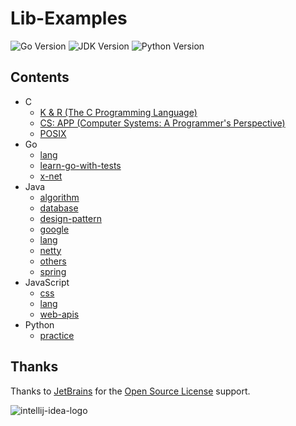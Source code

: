 # Lib-Examples

![Go Version](https://img.shields.io/badge/Go-1.21%2B-blue)
![JDK Version](https://img.shields.io/badge/JDK-17%2B-blue)
![Python Version](https://img.shields.io/badge/Python-3.12%2B-blue)

## Contents

- C
  - [K & R (The C Programming Language)](c/k-and-r)
  - [CS: APP (Computer Systems: A Programmer's Perspective)](c/csapp)
  - [POSIX](c/posix)
- Go
  - [lang](go/lang)
  - [learn-go-with-tests](go/learn-go-with-tests)
  - [x-net](go/x-net)
- Java
  - [algorithm](java/algorithm)
  - [database](java/database)
  - [design-pattern](java/design-pattern)
  - [google](java/google)
  - [lang](java/lang)
  - [netty](java/netty)
  - [others](java/others)
  - [spring](java/spring)
- JavaScript
  - [css](javascript/css)
  - [lang](javascript/lang)
  - [web-apis](javascript/web-apis)
- Python
  - [practice](python/practice)

## Thanks

Thanks to [JetBrains](https://www.jetbrains.com/?from=lib-examples) for
the [Open Source License](https://www.jetbrains.com/community/opensource/) support.

![intellij-idea-logo](intellij-idea.svg)
